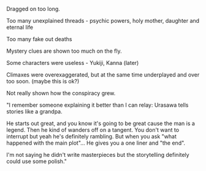 Dragged on too long. 

Too many unexplained threads - psychic powers, holy mother, daughter and eternal life

Too many fake out deaths

Mystery clues are shown too much on the fly. 

Some characters were useless - Yukiji, Kanna (later)

Climaxes were overexaggerated, but at the same time underplayed and over too soon. (maybe this is ok?)

Not really shown how the conspiracy grew. 



"I remember someone explaining it better than I can relay: Urasawa tells stories like a grandpa.

He starts out great, and you know it's going to be great cause the man is a legend. Then he kind of wanders off on a tangent. You don't want to interrupt but yeah he's definitely rambling. But when you ask "what happened with the main plot"... He gives you a one liner and "the end".

I'm not saying he didn't write masterpieces but the storytelling definitely could use some polish."
